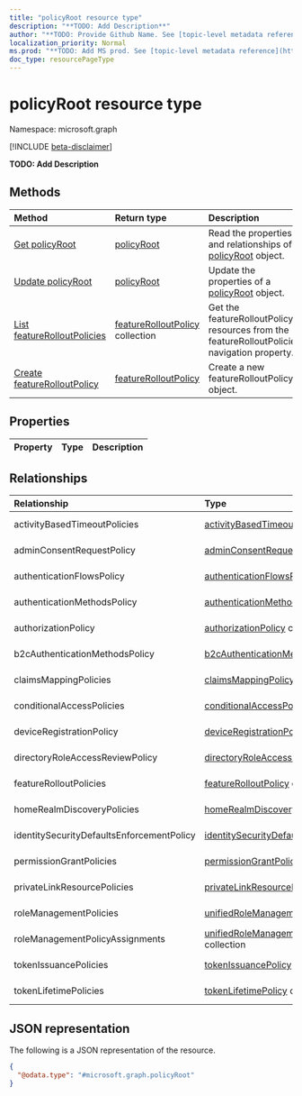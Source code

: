 ```yaml
---
title: "policyRoot resource type"
description: "**TODO: Add Description**"
author: "**TODO: Provide Github Name. See [topic-level metadata reference](https://msgo.azurewebsites.net/add/document/guidelines/metadata.html#topic-level-metadata)**"
localization_priority: Normal
ms.prod: "**TODO: Add MS prod. See [topic-level metadata reference](https://msgo.azurewebsites.net/add/document/guidelines/metadata.html#topic-level-metadata)**"
doc_type: resourcePageType
---
```


# policyRoot resource type

Namespace: microsoft.graph

[!INCLUDE [beta-disclaimer](../../includes/beta-disclaimer.md)]

**TODO: Add Description**

## Methods
|Method|Return type|Description|
|:---|:---|:---|
|[Get policyRoot](../api/policyroot-get.md)|[policyRoot](../resources/policyroot.md)|Read the properties and relationships of a [policyRoot](../resources/policyroot.md) object.|
|[Update policyRoot](../api/policyroot-update.md)|[policyRoot](../resources/policyroot.md)|Update the properties of a [policyRoot](../resources/policyroot.md) object.|
|[List featureRolloutPolicies](../api/policyroot-list-featurerolloutpolicies.md)|[featureRolloutPolicy](../resources/featurerolloutpolicy.md) collection|Get the featureRolloutPolicy resources from the featureRolloutPolicies navigation property.|
|[Create featureRolloutPolicy](../api/policyroot-post-featurerolloutpolicies.md)|[featureRolloutPolicy](../resources/featurerolloutpolicy.md)|Create a new featureRolloutPolicy object.|

## Properties
|Property|Type|Description|
|:---|:---|:---|

## Relationships
|Relationship|Type|Description|
|:---|:---|:---|
|activityBasedTimeoutPolicies|[activityBasedTimeoutPolicy](../resources/activitybasedtimeoutpolicy.md) collection|**TODO: Add Description**|
|adminConsentRequestPolicy|[adminConsentRequestPolicy](../resources/adminconsentrequestpolicy.md)|**TODO: Add Description**|
|authenticationFlowsPolicy|[authenticationFlowsPolicy](../resources/authenticationflowspolicy.md)|**TODO: Add Description**|
|authenticationMethodsPolicy|[authenticationMethodsPolicy](../resources/authenticationmethodspolicy.md)|**TODO: Add Description**|
|authorizationPolicy|[authorizationPolicy](../resources/authorizationpolicy.md) collection|**TODO: Add Description**|
|b2cAuthenticationMethodsPolicy|[b2cAuthenticationMethodsPolicy](../resources/b2cauthenticationmethodspolicy.md)|**TODO: Add Description**|
|claimsMappingPolicies|[claimsMappingPolicy](../resources/claimsmappingpolicy.md) collection|**TODO: Add Description**|
|conditionalAccessPolicies|[conditionalAccessPolicy](../resources/conditionalaccesspolicy.md) collection|**TODO: Add Description**|
|deviceRegistrationPolicy|[deviceRegistrationPolicy](../resources/deviceregistrationpolicy.md)|**TODO: Add Description**|
|directoryRoleAccessReviewPolicy|[directoryRoleAccessReviewPolicy](../resources/directoryroleaccessreviewpolicy.md)|**TODO: Add Description**|
|featureRolloutPolicies|[featureRolloutPolicy](../resources/featurerolloutpolicy.md) collection|**TODO: Add Description**|
|homeRealmDiscoveryPolicies|[homeRealmDiscoveryPolicy](../resources/homerealmdiscoverypolicy.md) collection|**TODO: Add Description**|
|identitySecurityDefaultsEnforcementPolicy|[identitySecurityDefaultsEnforcementPolicy](../resources/identitysecuritydefaultsenforcementpolicy.md)|**TODO: Add Description**|
|permissionGrantPolicies|[permissionGrantPolicy](../resources/permissiongrantpolicy.md) collection|**TODO: Add Description**|
|privateLinkResourcePolicies|[privateLinkResourcePolicy](../resources/privatelinkresourcepolicy.md) collection|**TODO: Add Description**|
|roleManagementPolicies|[unifiedRoleManagementPolicy](../resources/unifiedrolemanagementpolicy.md) collection|**TODO: Add Description**|
|roleManagementPolicyAssignments|[unifiedRoleManagementPolicyAssignment](../resources/unifiedrolemanagementpolicyassignment.md) collection|**TODO: Add Description**|
|tokenIssuancePolicies|[tokenIssuancePolicy](../resources/tokenissuancepolicy.md) collection|**TODO: Add Description**|
|tokenLifetimePolicies|[tokenLifetimePolicy](../resources/tokenlifetimepolicy.md) collection|**TODO: Add Description**|

## JSON representation
The following is a JSON representation of the resource.
<!-- {
  "blockType": "resource",
  "keyProperty": "id",
  "@odata.type": "microsoft.graph.policyRoot",
  "openType": false
}
-->
``` json
{
  "@odata.type": "#microsoft.graph.policyRoot"
}
```

